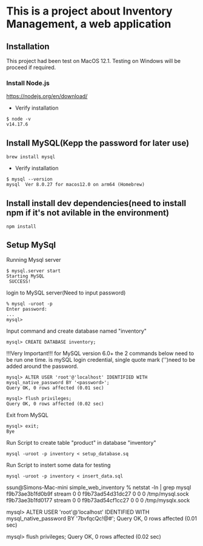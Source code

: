# This is a project about Inventory Management, a web application

## Installation
This project had been test on MacOS 12.1. Testing on Windows will be proceed if required.

### Install Node.js
https://nodejs.org/en/download/
* Verify installation
```
$ node -v
v14.17.6
```
## Install MySQL(Kepp the password for later use)
```
brew install mysql
```
* Verify installation
```
$ mysql --version
mysql  Ver 8.0.27 for macos12.0 on arm64 (Homebrew)
```
## Install install dev dependencies(need to install npm if it's not avilable in the environment)
```
npm install
```

## Setup MySql
Running Mysql server
```
$ mysql.server start
Starting MySQL
 SUCCESS! 
```
login to MySQL server(Need to input password)
```
% mysql -uroot -p
Enter password:
...
mysql> 
```
Input command and create database named "inventory" 
```
mysql> CREATE DATABASE inventory; 
```
!!!Very Important!!! for MySQL version 6.0+ the 2 commands below need to be run one time.
<password> is mySQL login credential, single quote mark ('')need to be added around the password. 
```
mysql> ALTER USER 'root'@'localhost' IDENTIFIED WITH mysql_native_password BY '<password>';
Query OK, 0 rows affected (0.01 sec)

mysql> flush privileges;
Query OK, 0 rows affected (0.02 sec)
```

Exit from MySQL
```
mysql> exit;
Bye
```
Run Script to create table "product" in database "inventory"
```
mysql -uroot -p inventory < setup_database.sq
```
Run Script to instert some data for testing
```
mysql -uroot -p inventory < insert_data.sql 
```


ssun@Simons-Mac-mini simple_web_inventory % netstat -ln | grep mysql
f9b73ae3b1fd0b9f stream      0      0 f9b73ad54d31dc27                0                0                0 /tmp/mysql.sock
f9b73ae3b1fd0177 stream      0      0 f9b73ad54cf1cc27                0                0                0 /tmp/mysqlx.sock


mysql> ALTER USER 'root'@'localhost' IDENTIFIED WITH mysql_native_password BY '7bvfqcQc!@#';
Query OK, 0 rows affected (0.01 sec)

mysql> flush privileges;
Query OK, 0 rows affected (0.02 sec)